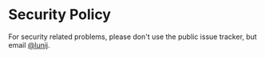 # Security Policy

For security related problems, please don't use the public issue tracker, but email [@lunij](https://github.com/lunij).
